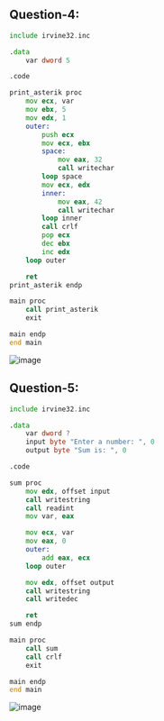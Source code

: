 ## Question-4:
```.asm
include irvine32.inc

.data 
	var dword 5

.code

print_asterik proc
	mov ecx, var
	mov ebx, 5
	mov edx, 1
	outer:
		push ecx
		mov ecx, ebx
		space:
			mov eax, 32
			call writechar
		loop space
		mov ecx, edx
		inner:
			mov eax, 42
			call writechar
		loop inner
		call crlf
		pop ecx
		dec ebx
		inc edx
	loop outer

	ret
print_asterik endp

main proc
	call print_asterik
	exit

main endp
end main

```
![image](https://github.com/user-attachments/assets/2cb626b9-7897-41a3-ab67-7b5bccbbb12f)

## Question-5:
```.asm
include irvine32.inc

.data 
	var dword ?
	input byte "Enter a number: ", 0
	output byte "Sum is: ", 0

.code

sum proc
	mov edx, offset input
	call writestring
	call readint
	mov var, eax

	mov ecx, var
	mov eax, 0
	outer:
		add eax, ecx
	loop outer

	mov edx, offset output
	call writestring
	call writedec

	ret
sum endp

main proc
	call sum
	call crlf
	exit

main endp
end main
```

![image](https://github.com/user-attachments/assets/36222327-3578-403f-a451-e7a487750d07)

